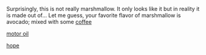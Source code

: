 Surprisingly, this is not really marshmallow. It only looks like it but in reality it is made out of...
Let me guess, your favorite flavor of marshmallow is avocado; mixed with some [coffee](../coffee/coffee.md)

[motor oil](../motor_oil/motor_oil.md)

[hope](www.googl.com)
